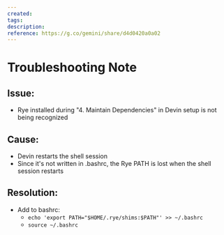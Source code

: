 ```yaml
---
created: 
tags: 
description: 
reference: https://g.co/gemini/share/d4d0420a0a02
---
```

# Troubleshooting Note

## Issue:
* Rye installed during "4. Maintain Dependencies" in Devin setup is not being recognized

## Cause:
* Devin restarts the shell session
* Since it's not written in .bashrc, the Rye PATH is lost when the shell session restarts

## Resolution:
* Add to bashrc:
	* `echo 'export PATH="$HOME/.rye/shims:$PATH"' >> ~/.bashrc`
	* `source ~/.bashrc`
